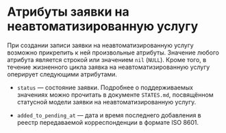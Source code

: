 # Атрибуты заявки на неавтоматизированную услугу

При создании записи заявки на неавтоматизированную услугу возможно прикрепить к
ней произвольные атрибуты. Значение любого атрибута является строкой или
значением `nil` (`NULL`). Кроме того, в течение жизненного цикла заявка на
неавтоматизированную услугу оперирует следующими атрибутами.

*   `status` — состояние заявки. Подробнее о поддерживаемых значениях можно
    прочитать в документе `STATES.md`, посвящённом статусной модели заявки на
    неавтоматизированную услугу.

*   `added_to_pending_at` — дата и время последнего добавления в реестр
    передаваемой корреспонденции в формате ISO 8601.
